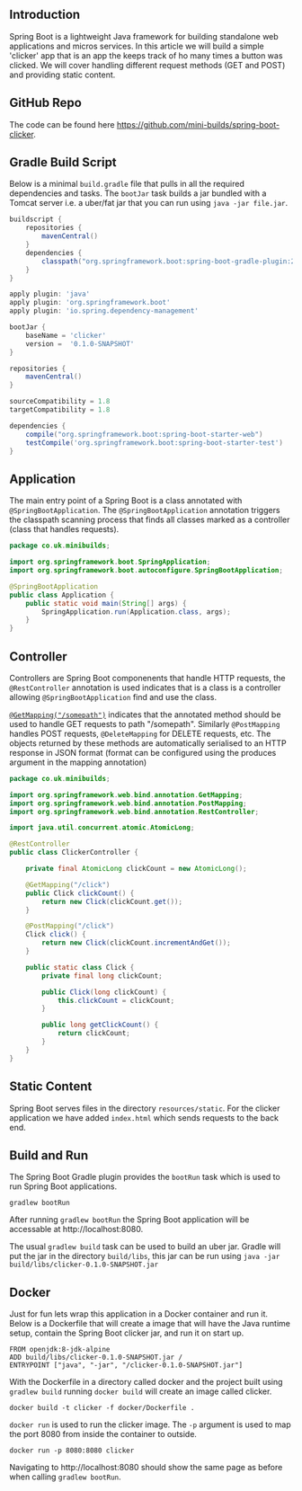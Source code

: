 ## Introduction

Spring Boot is a lightweight Java framework for building standalone web applications and micros services. In this article we will build a simple 'clicker' app that is an app the keeps track of ho many times a button was clicked. We will cover handling different request methods (GET and POST) and providing static content.

## GitHub Repo

The code can be found here https://github.com/mini-builds/spring-boot-clicker.

## Gradle Build Script

Below is a minimal `build.gradle` file that pulls in all the required dependencies and tasks. The `bootJar` task builds a jar bundled with a Tomcat server i.e. a uber/fat jar that you can run using `java -jar file.jar`.

```groovy
buildscript {
    repositories {
        mavenCentral()
    }
    dependencies {
        classpath("org.springframework.boot:spring-boot-gradle-plugin:2.0.5.RELEASE")
    }
}

apply plugin: 'java'
apply plugin: 'org.springframework.boot'
apply plugin: 'io.spring.dependency-management'

bootJar {
    baseName = 'clicker'
    version =  '0.1.0-SNAPSHOT'
}

repositories {
    mavenCentral()
}

sourceCompatibility = 1.8
targetCompatibility = 1.8

dependencies {
    compile("org.springframework.boot:spring-boot-starter-web")
    testCompile('org.springframework.boot:spring-boot-starter-test')
}
```

## Application

The main entry point of a Spring Boot is a class annotated with `@SpringBootApplication`. The `@SpringBootApplication` annotation triggers the classpath scanning process that finds all classes marked as a controller (class that handles requests).

```java
package co.uk.minibuilds;

import org.springframework.boot.SpringApplication;
import org.springframework.boot.autoconfigure.SpringBootApplication;

@SpringBootApplication
public class Application {
    public static void main(String[] args) {
        SpringApplication.run(Application.class, args);
    }
}
```

## Controller

Controllers are Spring Boot componenents that handle HTTP requests, the `@RestController` annotation is used indicates that is a class is a controller allowing `@SpringBootApplication` find and use the class.
 

[`@GetMapping("/somepath")`](https://docs.spring.io/spring/docs/current/javadoc-api/org/springframework/web/bind/annotation/GetMapping.html) indicates that the annotated method should be used to handle GET requests to path "/somepath". Similarly `@PostMapping` handles POST requests, `@DeleteMapping` for DELETE requests, etc. The objects returned by these methods are automatically serialised to an HTTP response in JSON format (format can be configured using the produces argument in the mapping annotation)

```java
package co.uk.minibuilds;

import org.springframework.web.bind.annotation.GetMapping;
import org.springframework.web.bind.annotation.PostMapping;
import org.springframework.web.bind.annotation.RestController;

import java.util.concurrent.atomic.AtomicLong;

@RestController
public class ClickerController {

    private final AtomicLong clickCount = new AtomicLong();

    @GetMapping("/click")
    public Click clickCount() {
        return new Click(clickCount.get());
    }

    @PostMapping("/click")
    Click click() {
        return new Click(clickCount.incrementAndGet());
    }

    public static class Click {
        private final long clickCount;

        public Click(long clickCount) {
            this.clickCount = clickCount;
        }

        public long getClickCount() {
            return clickCount;
        }
    }
}
```

## Static Content

Spring Boot serves files in the directory `resources/static`. For the clicker application we have added `index.html` which sends requests to the back end. 

## Build and Run

The Spring Boot Gradle plugin provides the `bootRun` task which is used to run Spring Boot applications.

```batch
gradlew bootRun
```

After running `gradlew bootRun` the Spring Boot application will be accessable at http://localhost:8080.

The usual `gradlew build` task can be used to build an uber jar. Gradle will put the jar in the directory `build/libs`, this jar can be run using `java -jar build/libs/clicker-0.1.0-SNAPSHOT.jar` 

## Docker

Just for fun lets wrap this application in a Docker container and run it. Below is a Dockerfile that will create a image that will have the Java runtime setup, contain the Spring Boot clicker jar, and run it on start up.

```docker
FROM openjdk:8-jdk-alpine
ADD build/libs/clicker-0.1.0-SNAPSHOT.jar /
ENTRYPOINT ["java", "-jar", "/clicker-0.1.0-SNAPSHOT.jar"]
```

With the Dockerfile in a directory called docker and the project built using `gradlew build` running `docker build` will create an image called clicker.

```batch
docker build -t clicker -f docker/Dockerfile .
```

`docker run` is used to run the clicker image. The `-p` argument is used to map the port 8080 from inside the container to outside. 

```batch
docker run -p 8080:8080 clicker
```

Navigating to http://localhost:8080 should show the same page as before when calling `gradlew bootRun`.